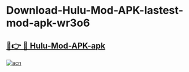 # Download-Hulu-Mod-APK-lastest-mod-apk-wr3o6

<h2><a href="https://apkcomod.com?title=Hulu-Mod-APK">🔗👉 🔴 Hulu-Mod-APK-apk </a></h2>

[![acn](https://github.com/user-attachments/assets/0f9c940e-d8b0-45ae-aac7-cd30a18b3e1c)](https://apkcomod.com?title=Hulu-Mod-APK)
